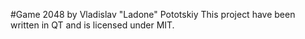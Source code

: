 #Game 2048 by Vladislav "Ladone" Pototskiy
This project have been written in QT and is licensed under MIT.
